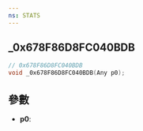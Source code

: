```yaml
---
ns: STATS
---
```

## _0x678F86D8FC040BDB

```c
// 0x678F86D8FC040BDB
void _0x678F86D8FC040BDB(Any p0);
```


## 參數
* **p0**: 

